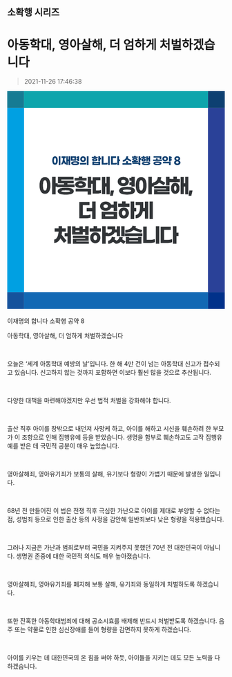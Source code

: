 ## 소확행 시리즈
# 아동학대, 영아살해, 더 엄하게 처벌하겠습니다
> 2021-11-26 17:46:38

![아동학대, 영아살해, 더 엄하게 처벌하겠습니다](008.png)

이재명의 합니다 소확행 공약 8

아동학대, 영아살해, 더 엄하게 처벌하겠습니다

​

오늘은 ‘세계 아동학대 예방의 날’입니다. 한 해 4만 건이 넘는 아동학대 신고가 접수되고 있습니다. 신고하지 않는 것까지 포함하면 이보다 훨씬 많을 것으로 추산됩니다.

​

다양한 대책을 마련해야겠지만 우선 법적 처벌을 강화해야 합니다.

​

출산 직후 아이를 창밖으로 내던져 사망케 하고, 아이를 해하고 시신을 훼손하려 한 부모가 이 조항으로 인해 집행유예 등을 받았습니다. 생명을 함부로 훼손하고도 고작 집행유예를 받은 데 국민적 공분이 매우 높았습니다.

​

영아살해죄, 영아유기죄가 보통의 살해, 유기보다 형량이 가볍기 때문에 발생한 일입니다.

​

68년 전 만들어진 이 법은 전쟁 직후 극심한 가난으로 아이를 제대로 부양할 수 없다는 점, 성범죄 등으로 인한 출산 등의 사정을 감안해 일반죄보다 낮은 형량을 적용했습니다.

​

그러나 지금은 가난과 범죄로부터 국민을 지켜주지 못했던 70년 전 대한민국이 아닙니다. 생명권 존중에 대한 국민적 의식도 매우 높아졌습니다.

​

영아살해죄, 영야유기죄를 폐지해 보통 살해, 유기죄와 동일하게 처벌하도록 하겠습니다.

​

또한 잔혹한 아동학대범죄에 대해 공소시효를 배제해 반드시 처벌받도록 하겠습니다. 음주 또는 약물로 인한 심신장애를 들어 형량을 감면하지 못하게 하겠습니다.

​

아이를 키우는 데 대한민국의 온 힘을 써야 하듯, 아이들을 지키는 데도 모든 노력을 다하겠습니다.
